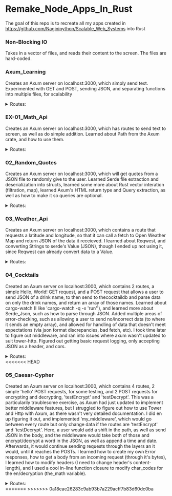 # Remake_Node_Apps_In_Rust
The goal of this repo is to recreate all my apps created in https://github.com/Naginipython/Scalable_Web_Systems into Rust

### Non-Blocking IO
Takes in a vector of files, and reads their content to the screen. The files are hard-coded.

### Axum_Learning
Creates an Axum server on localhost:3000, which simply send text. Experimented with GET and POST, sending JSON, and separating functions into multiple files, for scalability <br>
<details>
<summary>Routes:</summary>
<br>
  GET <br>
  <b>'/':</b> Sends text to screen.<br>
  <b>'/about':</b> Sends text to screen.<br>
  <b>'/contact':</b> Sends text to screen.<br>
  <b>'/products':</b> Sends text to screen.<br>
  POST<br>
  <b>'/about/:num':</b> Sends JSON containing 'num'
  <b>'/products':</b> Sends text to screen.<br>
</details>

### EX-01_Math_Api
Creates an Axum server on localhost:3000, which has routes to send text to screen, as well as do simple addition. Learned about Path from the Axum crate, and how to use them. <br>
<details>
  <summary>Routes:</summary>
  <br>
  GET <br>
  <b>'/':</b> Sends text to screen. <br>
  <b>'/about':</b> Sends text to screen. <br>
  <b>'/add/:a/:b':</b> Takes a and b as i32, and adds them, sending the result to the screen.<br>
</details>

### 02_Random_Quotes
Creates an Axum server on localhost:3000, which will get quotes from a JSON file to randomly give to the user. Learned Serde file extraction and deserialization into structs, learned some more about Rust vector interation (filtration, map), learned Axum's HTML return type and Query extraction, as well as how to make it so queries are optional. <br>
<details>
  <summary>Routes:</summary>
  <br>
  GET <br>
  <b>'/quotes':</b> Sends a HTML table of a quote. <br>
  <b>'/quotes?author=[name]&word=[word]':</b> Quotes route contains optional query parameters to allow a user to get quotes from a specific author (case insensitive) or containing a specific word (also case insensitive). The user can use both, one, or none of these.
  <b>'/quotes/:n':</b> Sends n number of quotes to the user, in an HTML table.
</details>

### 03_Weather_Api
Creates an Axum server on localhost:3000, which contains a route that requests a latitude and longitude, so that it can call a fetch to Open Weather Map and return JSON of the data it receieved. I learned about Reqwest, and converting Strings to serde's Value (JSON), though I ended up not using it, since Reqwest can already convert data to a Value. <br>
<details>
  <summary>Routes:</summary>
  <br>
  GET <br>
  <b>'/myweather/:lat/:long':</b> Takes in a latitude and Longitude, as a whole or decimal number, and returns with OpenWeatherMap data for that latitude and Longitude.
</details>

### 04_Cocktails
Created an Axum server on localhost:3000, which contains 2 routes, a simple Hello, World! GET request, and a POST request that allows a user to send JSON of a drink name, to then send to thecocktaildb and parse data on only the drink names, and return an array of those names. Learned about cargo-watch (I like 'cargo-watch -q -x 'run''), and learned more about Serde_Json, such as how to parse through JSON. Added multiple areas of error-checking, such as allowing a user to send no/incorrect data (to where it sends an empty array), and allowed for handling of data that doesn't meet expectations (via json format discrepancies, bad fetch, etc). I took time later to figure out middleware, and ran into issues where axum wasn't updated to suit tower-http. Figured out getting basic request logging, only accepting JSON as a header, and cors.<br>
<details>
  <summary>Routes:</summary>
  <br>
  GET <br>
  <b>'/test/hello':</b> Sends simple JSON message.<br>
  POST <br>
  <b>'/test/cocktail' | Body: {drink: String}:</b> Takes a JSON object with a 'drink' property and sends that thecocktaildb, and sends the user an array of all cocktails contained in the String.
</details>
<<<<<<< HEAD

### 05_Caesar-Cypher
Created an Axum server on localhost:3000, which contains 4 routes, 2 simple 'hello' POST requests, for some testing, and 2 POST requests for encrypting and decrypting, 'testEncrypt' and 'testDecrypt'. This was a particularily troublesome exercise, as Axum had just updated to implement better middleware features, but I struggled to figure out how to use Tower and Http with Axum, as there wasn't very detailed documentation. I did en up figuring it out, and implemented 'my_middleware', which would go between every route but only change data if the routes are 'testEncrypt' and 'testDecrypt'. Here, a user would add a shift in the path, as well as send JSON in the body, and the middleware would take both of those and encrypt/decrypt a word in the JSON, as well as append a time and date. Afterwards, it would continue sending requests through the layers an it would, until it reaches the POSTs. I learned how to create my own Error responses, how to get a body from an incoming request (through it's bytes), I learned how to modify headers (I need to change header's content-length), and I used a cool in-line function closure to modify char_codes for the en/decryption (the_math variable). <br>
<details>
  <summary>Routes:</summary>
  <br>
  POST <br>
  <b>'/testEncrypt/:shift' | Body: {word: String}:</b> Takes a JSON object with a 'word' property, and a positive shift value in the path, and returns the 'word' property word, shifted alphabetically by the shift number. It also contains new fields, a 'date' of the current date, and 'time', of the current time.<br>
  <b>'/testDecrypt/:shift' | Body: {word: String}:</b> Takes a JSON object with a 'word' property, and a positive shift value in the path, and returns the 'word' property word, shifted alphabetically by the shift number. It also contains new fields, a 'date' of the current date, and 'time', of the current time.<br>
  <b>'/hello/':</b> A POST request that simply sends text.<br>
  <b>'/helloeveryoneintheworld/':</b> A POST request that simply sends text.<br>
</details>
=======
>>>>>>> 0a18eae26283c9ab93b7a229acff7b83d60dc0ba
